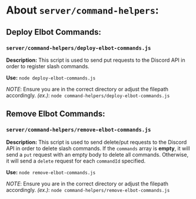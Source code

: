 # About `server/command-helpers`:

## Deploy Elbot Commands:
### `server/command-helpers/deploy-elbot-commands.js`

**Description:**
This script is used to send put requests to the Discord API in order to register slash commands.

**Use:**
`node deploy-elbot-commands.js`

*NOTE*: Ensure you are in the correct directory or adjust the filepath accordingly.
*(ex.)*: `node command-helpers/deploy-elbot-commands.js`

## Remove Elbot Commands:
### `server/command-helpers/remove-elbot-commands.js`

**Description:**
This script is used to send delete/put requests to the Discord API in order to delete slash commands.
If the `commands` array is **empty**, it will send a `put` request with an empty body to delete all commands.
Otherwise, it will send a `delete` request for each `commandId` specified.

**Use:**
`node remove-elbot-commands.js`

*NOTE*: Ensure you are in the correct directory or adjust the filepath accordingly.
*(ex.)*: `node command-helpers/remove-elbot-commands.js`
